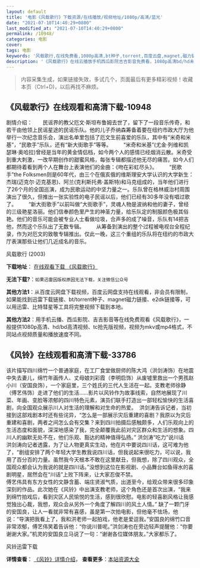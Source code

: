 ```yaml
---
layout: default
title: '电影《风载歌行》下载资源/在线播放/视频地址/1080p/高清/蓝光'
date: "2021-07-10T14:40:29+0800"
last_modified_at: "2021-07-10T14:40:29+0800"
permalink: /10948/
categories: 电影
cover:
tags: 电影
keywords: '风载歌行,在线免费看,1080p高清,bt种子,torrent,百度云盘,magnet,磁力链,迅雷下载资源'
description: '《风载歌行》在线云播放手机西瓜影院吉吉影音免费看，1080p高清bd/hd未删减完整版和tc抢先枪版，mkv/mp4格式，附带bt/torrent种子、magnet/磁力链、百度云盘、网盘资源迅雷下载链接'
---
```


>内容采集生成，如果链接失效，多试几个，页面最后有更多精彩视频！收藏本页（Ctrl+D)，以后再找不麻烦。


## 《风载歌行》在线观看和高清下载-10948

剧情介绍：　　民谣界的教父厄文·斯坦布鲁姆去世了，留下了一段音乐传奇，和若干由他领上民谣星途的民谣乐队。他的儿子乔纳森筹备着要在纽约市政大厅为他举行一次纪念音乐会，演出名单里包括了厄文生前喜爱的乐队，其中有“米奇和米基”，“民歌手”乐队，还有“新大街歌手”等等。 　　“米奇和米基”(尤金·列维和凯瑟琳·奥哈拉)曾经是当年的黄金情侣档，如今两个人的感情已经烟消云散。米奇受到重大刺激，一改早期创作的甜蜜风格，每张专辑都描述他无尽的痛苦。如今人们都期待着看到两个人在舞台上表演他们的金曲：《吻在彩虹尽头》。 　　“民歌手”the Folksmen则是60年代，由三个在俄亥俄的维斯理安大学认识的大学新生：杰瑞(迈克尔·迈克基恩)、阿兰(克利斯托弗·盖斯特)和马克组成的，当年他们进行了26个月的全国巡演，成为民歌运动的中坚力量之一。乐队曾在格林威治村周围演出了很久，但推出一张实验性的电子民谣以后，他们已经有30多年没有唱过歌了。 　　“新大街歌手”以前叫做“大街歌手”，灵魂人物是波纳和他的妻子，曾经的三级艳星洛丽。他们信奉颜色里产生的神圣力量，给乐队定的制服颜色极其俗艳。他们的音乐可能会被专业人士看做垃圾，合声多的成了噪音，乐队有14把吉他，然而这个乐队出了无数专辑。 　　从筹备到演出的整个过程被电视台全程纪录，作为对厄文的致敬专辑推出。仅此一晚，这三个重组的乐队将在纽约的市政大厅表演那些让他们几近成名的音乐。


风载歌行 (2003)

**下载地址**： [在线观看下载 《风载歌行》](https://www.btbtdy.me/btdy/dy8065.html) 


**无法下载?**：`如果迅雷因版权原因无法下载，关注微信公众号 `

**其他方法1**：从百度云网盘下载视频，百度云网盘支持在线观看，非会员有限制，如果能找到迅雷下载链接、bt/torrent种子、magnet磁力链接、e2dk链接等，可以用迅雷、比特彗星等工具将完整视频下载到本地。

**其他方法2**：用手机云播、西瓜影院、吉吉影音等在线免费观看《风载歌行》，一般提供1080p高清、hd/bd高清视频、tc抢先版视频，视频为mkv或mp4格式，不同站点视频质量和播放速度不同。


## 《风铃》在线观看和高清下载-33786

该片描写四川绵竹一个普通家庭，在工厂食堂做厨师的陈大鸿（洪剑涛饰）在地震中失去妻儿，绵竹年画传人、丈母娘刘彩霞（李明启饰）从废墟里救出一个男孩赵小川（安国良饰），一个家庭里，三个姓氏的三代人生活在一起。支教老师徐静（傅艺伟饰）走进了他们的生活……影片以风铃作为故事线索，自然地展现了川菜、年画、变脸等浓郁的四川特色元素，演员们联手打造出一部轻松愉快的生活喜剧，向全国观众展示川人对生活的理解和对生命的热爱。&nbsp; 洪剑涛告诉记者，当初接到这部戏剧本时还有些诧异，“怎么是一部展示灾后重建的喜剧？我原以为灾后重建和喜剧，两者之间怎么会有交集？来到四川拍摄后感触颇多，人们乐观向上的生活态度和面貌，深深地感染了我，完全颠覆我此前对灾区群众和生活的想象。四川人的幽默无处不在，他们乐观、豁达的精神值得弘扬。&rdquo; 洪剑涛&ldquo;吃力”说川话<br /> 洪剑涛向记者透露，为了让人物更真实生动，他在片中要说四川话，这可难为他了，&ldquo;剧组安排了两个年轻大学生教我说四川话，但我说起来很吃力，可以说，我用了百分百的力量。虽然我今天根本不敢在这里献丑，但我想，除了四川观众，全国观众都会认为我说的就是四川话。&rdquo;没想到这位在影视剧、小品舞台如鱼得水的喜剧明星，居然会在&ldquo;川话”上败下阵来，让大家忍俊不禁。<br /> 傅艺伟具有东方女性的文静含蓄、端庄贤淑气质，出道至今，给观众带来很多印象深刻的作品。此次她在《风铃》中出演支教老师，这个角色还是首次出演，“我来到绵竹拍戏后，看到灾区人民愉悦的生活，感到很欣慰。电影的轻喜剧风格让我感觉独出心裁，我想，观众会从另外一个角度了解四川的风土人情。&rdquo; 缺了一颗门牙的安国良，让人一看就非常有喜感，虽是第一次拍电影，但他毫不怯场，他说：“导演把我看上了，我和洪老师一起拍戏，他老是爱逗我。&rdquo;安国良的绵竹口音非常浓郁，傅艺伟笑着告诉他：“你说川普呢。&rdquo;洪剑涛也在旁边轻声提醒他：&ldquo;你要谢谢大家。&rdquo;机灵的安国良立马说了一句：“谢谢各位媒体朋友。&rdquo;大家都乐了。


风铃迅雷下载

**详情查看**： [《风铃》详情介绍](/movie/33786/)， **查看更多**：[本站资源大全](/movie/t/all/)

